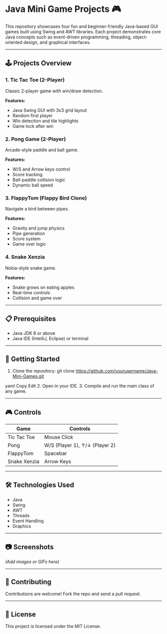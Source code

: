 # Java Mini Game Projects 🎮

This repository showcases four fun and beginner-friendly Java-based GUI games built using Swing and AWT libraries. Each project demonstrates core Java concepts such as event-driven programming, threading, object-oriented design, and graphical interfaces.

---

## 🕹️ Projects Overview

### 1. Tic Tac Toe (2-Player)
Classic 2-player game with win/draw detection.

**Features:**
- Java Swing GUI with 3x3 grid layout
- Random first player
- Win detection and tile highlights
- Game lock after win

### 2. Pong Game (2-Player)
Arcade-style paddle and ball game.

**Features:**
- W/S and Arrow keys control
- Score tracking
- Ball-paddle collision logic
- Dynamic ball speed

### 3. FlappyTom (Flappy Bird Clone)
Navigate a bird between pipes.

**Features:**
- Gravity and jump physics
- Pipe generation
- Score system
- Game over logic

### 4. Snake Xenzia
Nokia-style snake game.

**Features:**
- Snake grows on eating apples
- Real-time controls
- Collision and game over

---

## 📋 Prerequisites
- Java JDK 8 or above
- Java IDE (IntelliJ, Eclipse) or terminal

---

## 🚀 Getting Started
1. Clone the repository:
git clone https://github.com/yourusername/Java-Mini-Games.git

yaml
Copy
Edit
2. Open in your IDE.
3. Compile and run the main class of any game.

---

## 🎮 Controls

| Game         | Controls                     |
|--------------|------------------------------|
| Tic Tac Toe  | Mouse Click                  |
| Pong         | W/S (Player 1), ↑/↓ (Player 2)|
| FlappyTom    | Spacebar                     |
| Snake Xenzia | Arrow Keys                   |

---

## 🛠️ Technologies Used
- Java
- Swing
- AWT
- Threads
- Event Handling
- Graphics

---

## 📷 Screenshots
*(Add images or GIFs here)*

---

## 🤝 Contributing
Contributions are welcome! Fork the repo and send a pull request.

---

## 📄 License
This project is licensed under the MIT License.
